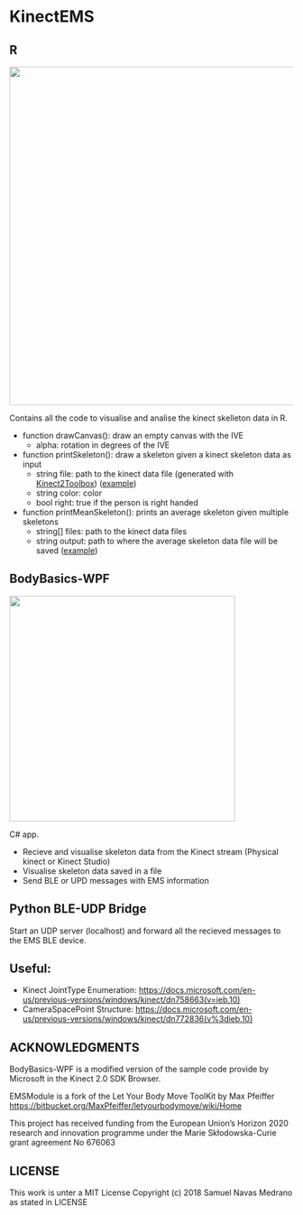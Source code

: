 # KinectEMS

## R
<img src="https://i.imgur.com/jYqMpbd.png" width="600">

Contains all the code to visualise and analise the kinect skelleton data in R.
* function drawCanvas(): draw an empty canvas with the IVE 
  * alpha: rotation in degrees of the IVE
* function printSkeleton(): draw a skeleton given a kinect skeleton data as input
  * string file: path to the kinect data file (generated with [Kinect2Toolbox](https://github.com/xiaozhuchacha/Kinect2Toolbox)) ([example](https://github.com/snavas/KinectEMS/blob/master/R/data/P17S1Q1.txt))
  * string color: color
  * bool right: true if the person is right handed 
* function printMeanSkeleton(): prints an average skeleton given multiple skeletons
  * string[] files: path to the kinect data files
  * string output: path to where the average skeleton data file will be saved ([example](https://github.com/snavas/KinectEMS/blob/master/R/output/test.txt))

## BodyBasics-WPF
<img src="https://i.imgur.com/ipETGWA.png" width="400">

C# app. 
 - Recieve and visualise skeleton data from the Kinect stream (Physical kinect or Kinect Studio)
 - Visualise skeleton data saved in a file
 - Send BLE or UPD messages with EMS information
 
 ## Python BLE-UDP Bridge
 Start an UDP server (localhost) and forward all the recieved messages to the EMS BLE device.
 
 ## Useful:
 * Kinect JointType Enumeration: https://docs.microsoft.com/en-us/previous-versions/windows/kinect/dn758663(v=ieb.10)
 * CameraSpacePoint Structure: https://docs.microsoft.com/en-us/previous-versions/windows/kinect/dn772836(v%3dieb.10)
 
## ACKNOWLEDGMENTS
BodyBasics-WPF is a modified version of the sample code provide by Microsoft in the Kinect 2.0 SDK Browser.

EMSModule is a fork of the Let Your Body Move ToolKit by Max Pfeiffer https://bitbucket.org/MaxPfeiffer/letyourbodymove/wiki/Home

This project has received funding from the European Union’s Horizon 2020 research and innovation programme under the Marie Skłodowska-Curie grant agreement No 676063

## LICENSE
This work is unter a MIT License Copyright (c) 2018 Samuel Navas Medrano as stated in LICENSE
